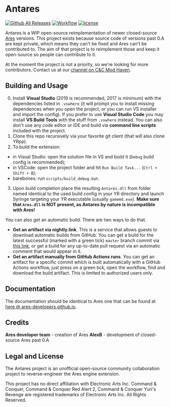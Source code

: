 # Antares

[![Github All Releases](https://img.shields.io/github/downloads/Phobos-developers/Antares/total.svg)](https://github.com/Phobos-developers/Antares/releases)
[![Workflow](https://img.shields.io/github/workflow/status/Phobos-developers/Antares/Automatic%20Build.svg)](https://github.com/Phobos-developers/Antares/actions)
[![license](https://img.shields.io/github/license/Phobos-developers/Antares.svg)](https://www.gnu.org/licenses/gpl-3.0.en.html)

Antares is a WIP open-source reimplementation of newer closed-source [Ares](https://github.com/Ares-Developers/Ares) versions. This project exists because source code of versions past 0.A are kept private, which means they can't be fixed and Ares can't be contributed to. The aim of that project is to reimplement those and keep it open-source so people can contribute to it.

At the moment the project is not a priority, so we're looking for more contributors. Contact us at our [channel on C&C Mod Haven](https://discord.gg/v4puUfdzed).

Building and Usage
------------------

0. Install **Visual Studio** (2019 is recommended, 2017 is minimum) with the dependencies listed in `.vswhere` (it will prompt you to install missing dependences when you open the project, or you can run VS installer and import the config). If you prefer to use **Visual Studio Code** you may install **VS Build Tools** with the stuff from `.vswhere` instead. You can also don't use any code editor or IDE and build via **command line scripts** included with the project.
1. Clone this repo recursively via your favorite git client (that will also clone YRpp).
2. To build the extension:
  - in Visual Studio: open the solution file in VS and build it (`Debug` build config is recommended);
  - in VSCode: open the project folder and hit `Run Build Task...` (`Ctrl + Shift + B`);
  - barebones: run `scripts/build_debug.bat`.
3. Upon build completion place the resulting `Antares.dll` from folder named identical to the used build config in your YR directory and launch Syringe targeting your YR executable (usually `gamemd.exe`). **Make sure that `Ares.dll` is NOT present, as Antares by nature is incompatible with Ares!**

You can also get an automatic build. There are two ways to do that.
- **Get an artifact via nightly.link**. This is a service that allows guests to download automatic builds from GitHub. You can get a build for the latest successful (marked with a green tick) `master` branch commit via [this link](https://nightly.link/Phobos-developers/Antares/blob/master/.github/workflows/build.yml), or get a build for any up-to-date pull request via an automatic comment that would appear in it.
- **Get an artifact manually from GitHub Actions runs**. You can get an artifact for a specific commit which is built automatically with a GitHub Actions workflow, just press on a green tick, open the workflow, find and download the build artifact. This is limited to authorized users only.

Documentation
-------------
The documentation should be identical to Ares one that can be found at [here @ ares-developers.github.io](https://ares-developers.github.io/Ares-docs/).

Credits
-------
**Ares developer team** - creation of Ares
**AlexB** - development of closed-source Ares past 0.A

Legal and License
-----------------

The Antares project is an unofficial open-source community collaboration project to reverse-engineer the Ares engine extension.

This project has no direct affiliation with Electronic Arts Inc. Command & Conquer, Command & Conquer Red Alert 2, Command & Conquer Yuri's Revenge are registered trademarks of Electronic Arts Inc. All Rights Reserved.

